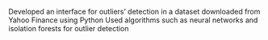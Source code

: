 Developed an interface for outliers’ detection in a dataset downloaded from Yahoo Finance using Python
Used algorithms such as neural networks and isolation forests for outlier detection
